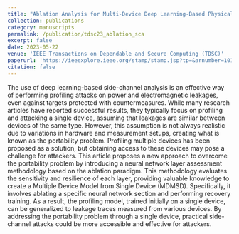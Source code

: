```yaml
---
title: "Ablation Analysis for Multi-Device Deep Learning-Based Physical Side-Channel Analysis"
collection: publications
category: manuscripts
permalink: /publication/tdsc23_ablation_sca
excerpt: false
date: 2023-05-22
venue: 'IEEE Transactions on Dependable and Secure Computing (TDSC)'
paperurl: 'https://ieeexplore.ieee.org/stamp/stamp.jsp?tp=&arnumber=10130619'
citation: false
---
```


The use of deep learning-based side-channel analysis is an effective way of performing profiling attacks on power and electromagnetic leakages, even against targets protected with countermeasures. While many research articles have reported successful results, they typically focus on profiling and attacking a single device, assuming that leakages are similar between devices of the same type. However, this assumption is not always realistic due to variations in hardware and measurement setups, creating what is known as the portability problem. Profiling multiple devices has been proposed as a solution, but obtaining access to these devices may pose a challenge for attackers. This article proposes a new approach to overcome the portability problem by introducing a neural network layer assessment methodology based on the ablation paradigm. This methodology evaluates the sensitivity and resilience of each layer, providing valuable knowledge to create a Multiple Device Model from Single Device (MDMSD). Specifically, it involves ablating a specific neural network section and performing recovery training. As a result, the profiling model, trained initially on a single device, can be generalized to leakage traces measured from various devices. By addressing the portability problem through a single device, practical side-channel attacks could be more accessible and effective for attackers.